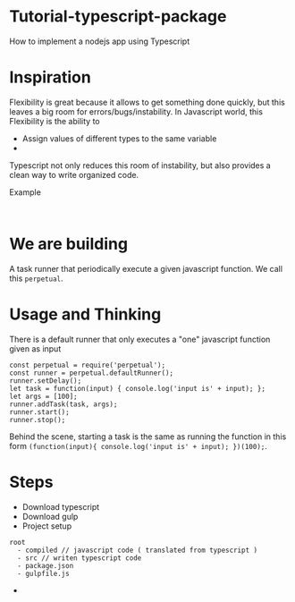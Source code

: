 # Tutorial-typescript-package
How to implement a nodejs app using Typescript

# Inspiration 
Flexibility is great because it allows to get something done quickly, but this leaves a big room for errors/bugs/instability.
In Javascript world, this Flexibility is the ability to
* Assign values of different types to the same variable
* 

Typescript not only reduces this room of instability, but also provides a clean way to write organized code.

Example
```javascript

```

```typescript

```

# We are building
A task runner that periodically execute a given javascript function. We call this `perpetual`.

# Usage and Thinking
There is a default runner that only executes a "one" javascript function given as input
```
const perpetual = require('perpetual');
const runner = perpetual.defaultRunner();
runner.setDelay();
let task = function(input) { console.log('input is' + input); };
let args = [100];
runner.addTask(task, args);
runner.start();
runner.stop();
```
Behind the scene, starting a task is the same as running the function in this form `(function(input){ console.log('input is' + input); })(100);`.

# Steps
* Download typescript
* Download gulp
* Project setup 
```
root
  - compiled // javascript code ( translated from typescript )
  - src // writen typescript code
  - package.json
  - gulpfile.js
```
* 




